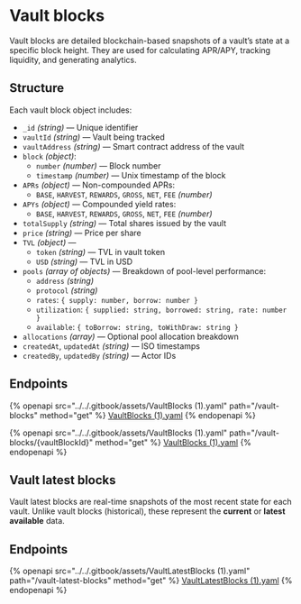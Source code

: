 # Vault blocks

Vault blocks are detailed blockchain-based snapshots of a vault’s state at a specific block height. They are used for calculating APR/APY, tracking liquidity, and generating analytics.

## Structure

Each vault block object includes:

* `_id` _(string)_ — Unique identifier
* `vaultId` _(string)_ — Vault being tracked
* `vaultAddress` _(string)_ — Smart contract address of the vault
* `block` _(object)_:
  * `number` _(number)_ — Block number
  * `timestamp` _(number)_ — Unix timestamp of the block
* `APRs` _(object)_ — Non-compounded APRs:
  * `BASE`, `HARVEST`, `REWARDS`, `GROSS`, `NET`, `FEE` _(number)_
* `APYs` _(object)_ — Compounded yield rates:
  * `BASE`, `HARVEST`, `REWARDS`, `GROSS`, `NET`, `FEE` _(number)_
* `totalSupply` _(string)_ — Total shares issued by the vault
* `price` _(string)_ — Price per share
* `TVL` _(object)_ —
  * `token` _(string)_ — TVL in vault token
  * `USD` _(string)_ — TVL in USD
* `pools` _(array of objects)_ — Breakdown of pool-level performance:
  * `address` _(string)_
  * `protocol` _(string)_
  * `rates`: `{ supply: number, borrow: number }`
  * `utilization`: `{ supplied: string, borrowed: string, rate: number }`
  * `available`: `{ toBorrow: string, toWithDraw: string }`
* `allocations` _(array)_ — Optional pool allocation breakdown
* `createdAt`, `updatedAt` _(string)_ — ISO timestamps
* `createdBy`, `updatedBy` _(string)_ — Actor IDs

## Endpoints

{% openapi src="../../.gitbook/assets/VaultBlocks (1).yaml" path="/vault-blocks" method="get" %}
[VaultBlocks (1).yaml](<../../.gitbook/assets/VaultBlocks (1).yaml>)
{% endopenapi %}

{% openapi src="../../.gitbook/assets/VaultBlocks (1).yaml" path="/vault-blocks/{vaultBlockId}" method="get" %}
[VaultBlocks (1).yaml](<../../.gitbook/assets/VaultBlocks (1).yaml>)
{% endopenapi %}

## Vault latest blocks

Vault latest blocks are real-time snapshots of the most recent state for each vault. Unlike vault blocks (historical), these represent the **current** or **latest available** data.

## Endpoints

{% openapi src="../../.gitbook/assets/VaultLatestBlocks (1).yaml" path="/vault-latest-blocks" method="get" %}
[VaultLatestBlocks (1).yaml](<../../.gitbook/assets/VaultLatestBlocks (1).yaml>)
{% endopenapi %}
